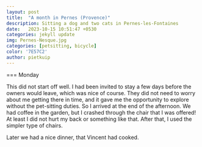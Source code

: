 ```yaml
---
layout: post
title:  "A month in Pernes (Provence)"
description: Sitting a dog and two cats in Pernes-les-Fontaines
date:   2023-10-15 10:51:47 +0530
categories: jekyll update
img: Pernes-Nesque.jpg
categories: [petsitting, bicycle]
color: '7E57C2'
author: pietkuip
---
```


=== Monday

This did not start off well. I had been invited to stay a few days before the owners would leave, which was nice of course.
They did not need to worry about me getting there in time, and it gave me the opportunity to explore without the 
pet-sitting duties. So I arrived at the end of the afternoon. We had coffee in the garden, but I crashed through the chair that 
I was offered! At least I did not hurt my back or something like that. After that, I used the simpler type of chairs.

Later we had a nice dinner, that Vincent had cooked.
